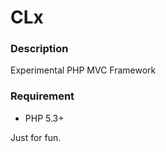 CLx
===

### Description

Experimental PHP MVC Framework

### Requirement

* PHP 5.3+

Just for fun.